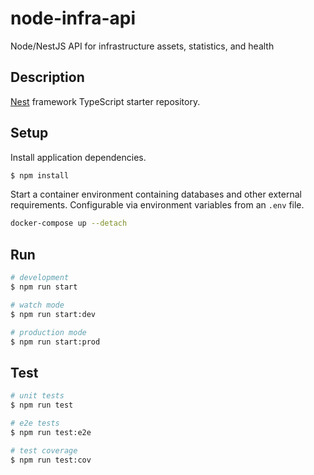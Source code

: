 # node-infra-api
Node/NestJS API for infrastructure assets, statistics, and health

## Description

[Nest](https://github.com/nestjs/nest) framework TypeScript starter repository.

## Setup

Install application dependencies.

```bash
$ npm install
```

Start a container environment containing databases and other external requirements. Configurable via environment variables from an `.env` file.

```bash
docker-compose up --detach
```

## Run

```bash
# development
$ npm run start

# watch mode
$ npm run start:dev

# production mode
$ npm run start:prod
```

## Test

```bash
# unit tests
$ npm run test

# e2e tests
$ npm run test:e2e

# test coverage
$ npm run test:cov
```
